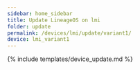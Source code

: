 ```yaml
---
sidebar: home_sidebar
title: Update LineageOS on lmi
folder: update
permalink: /devices/lmi/update/variant1/
device: lmi_variant1
---
```

{% include templates/device_update.md %}
